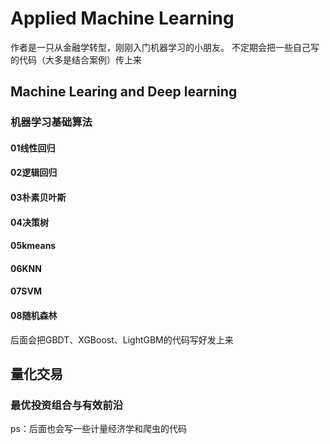 Applied Machine Learning
===
作者是一只从金融学转型，刚刚入门机器学习的小朋友。
不定期会把一些自己写的代码（大多是结合案例）传上来

## Machine Learing and Deep learning
### 机器学习基础算法 
#### 01线性回归
#### 02逻辑回归
#### 03朴素贝叶斯
#### 04决策树
#### 05kmeans
#### 06KNN
#### 07SVM
#### 08随机森林
后面会把GBDT、XGBoost、LightGBM的代码写好发上来

## 量化交易
### 最优投资组合与有效前沿

ps：后面也会写一些计量经济学和爬虫的代码
